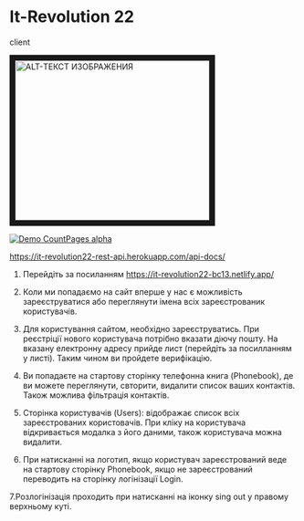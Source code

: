 # <dt>It-Revolution 22<dt>

client

<a href="http://www.youtube.com/watch?feature=player_embedded&v=UI7VxrZW1T0" target="_blank"><img src="http://img.youtube.com/vi/UI7VxrZW1T0/0.jpg" 
alt="ALT-ТЕКСТ ИЗОБРАЖЕНИЯ" width="340" height="280" border="10" /></a>



[![Demo CountPages alpha](https://share.gifyoutube.com/KzB6Gb.gif)]()





https://it-revolution22-rest-api.herokuapp.com/api-docs/


1. Перейдіть за посиланням  https://it-revolution22-bc13.netlify.app/

2. Коли ми попадаємо на сайт вперше у нас є можливість зареєструватися або переглянути імена всіх зареєстрованик користувачів.
 
3. Для користування сайтом, необхідно зареєструватись. 
   При реєстріції нового користувача потрібно вказати діючу пошту.
   На вказану електронну адресу прийде лист (перейдіть за посилланням у листі). 
   Таким чином ви пройдете верифікацію.


4. Ви попадаєте на стартову сторінку телефонна книга (Phonebook), де ви можете переглянути, свторити, видалити список ваших контактів.
   Також можлива фільтрація контактів.

5. Сторінка користувачів (Users): відображає список всіх зареєстрованих користовачів. При кліку на користувача відкривається модалка з його даними, 
   також користувача можна видалити.

6. При натисканні на логотип, якщо користувач зареєстрований веде на стартову сторінку Phonebook, якщо
   не зареєстрований переводить на сторінку логінізації Login. 

7.Розлогінізація проходить при натисканні на іконку sing out у правому верхньому куті.
